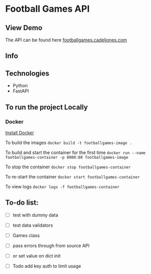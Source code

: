 # Football Games API
> 


## View Demo
The API can be found here [footballgames.cadeljones.com](https://footballgames.cadeljones.com/)

## Info

## Technologies
* Python
* FastAPI

## To run the project Locally

### Docker
[Install Docker](https://docs.docker.com/get-docker/)

To build the images
`docker build -t footballgames-image .`

To build and start the container for the first time
`docker run --name footballgames-container -p 8000:80 footballgames-image`

To stop the container
`docker stop footballgames-container`

To re-start the container
`docker start footballgames-container`

To view logs
`docker logs -f footballgames-container`

### 

## To-do list:
- [ ] test with dummy data
- [ ] test data validators
- [ ] Games class
- [ ] pass errors through from source API
- [ ] or set value on dict init
- [ ] Todo add key auth to limit usage

